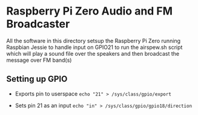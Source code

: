 # Raspberry Pi Zero Audio and FM Broadcaster

All the software in this directory setsup the Raspberry Pi Zero running
Raspbian Jessie to handle input on GPIO21 to run the airspew.sh script which will
play a sound file over the speakers and then broadcast the message over FM band(s)

## Setting up GPIO

* Exports pin to userspace
```echo "21" > /sys/class/gpio/export```                  

* Sets pin 21 as an input
```echo "in" > /sys/class/gpio/gpio18/direction```


